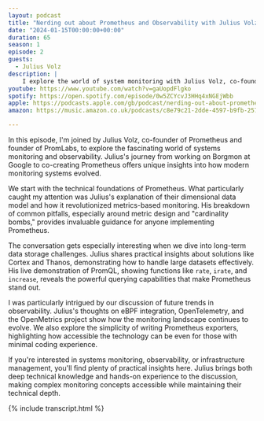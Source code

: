 ```yaml
---
layout: podcast
title: "Nerding out about Prometheus and Observability with Julius Volz"
date: "2024-01-15T00:00:00+00:00"
duration: 65
season: 1
episode: 2
guests:
  - Julius Volz
description: |
    I explore the world of system monitoring with Julius Volz, co-founder of Prometheus and PromLabs. From technical deep dives to practical implementations, we unpack what makes Prometheus the gold standard for metrics-based monitoring and get hands-on with PromQL demonstrations.
youtube: https://www.youtube.com/watch?v=gaUopdFlgko
spotify: https://open.spotify.com/episode/0w5ZCYcvJ3HHq4xNGEjWbb
apple: https://podcasts.apple.com/gb/podcast/nerding-out-about-prometheus-and-observability-with/id1722663295?i=1000639810962
amazon: https://music.amazon.co.uk/podcasts/c8e79c21-2dde-4597-b9fb-257ecbc2bf29/episodes/c2bfb1bf-86bc-420b-b76c-101903a5f982/nerding-out-with-viktor-nerding-out-about-prometheus-and-observability-with-julius-volz-promlabs-prometheus

---
```


In this episode, I'm joined by Julius Volz, co-founder of Prometheus and founder of PromLabs, to explore the fascinating world of systems monitoring and observability. Julius's journey from working on Borgmon at Google to co-creating Prometheus offers unique insights into how modern monitoring systems evolved.

We start with the technical foundations of Prometheus. What particularly caught my attention was Julius's explanation of their dimensional data model and how it revolutionized metrics-based monitoring. His breakdown of common pitfalls, especially around metric design and "cardinality bombs," provides invaluable guidance for anyone implementing Prometheus.

The conversation gets especially interesting when we dive into long-term data storage challenges. Julius shares practical insights about solutions like Cortex and Thanos, demonstrating how to handle large datasets effectively. His live demonstration of PromQL, showing functions like `rate`, `irate`, and `increase`, reveals the powerful querying capabilities that make Prometheus stand out.

I was particularly intrigued by our discussion of future trends in observability. Julius's thoughts on eBPF integration, OpenTelemetry, and the OpenMetrics project show how the monitoring landscape continues to evolve. We also explore the simplicity of writing Prometheus exporters, highlighting how accessible the technology can be even for those with minimal coding experience.

If you're interested in systems monitoring, observability, or infrastructure management, you'll find plenty of practical insights here. Julius brings both deep technical knowledge and hands-on experience to the discussion, making complex monitoring concepts accessible while maintaining their technical depth.

{% include transcript.html %}